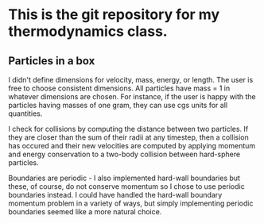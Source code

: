 This is the git repository for my thermodynamics class. 
=======
## Particles in a box

I didn't define dimensions for velocity, mass, energy, or length. The user is free to choose consistent dimensions. All particles 
have mass = 1 in whatever dimensions are chosen. For instance, if the user is happy with the particles having masses of one 
gram, they can use cgs units for all quantities. 

I check for collisions by computing the distance between two particles. If they are closer than the sum of their radii at 
any timestep, then a collision has occured and their new velocities are computed by applying momentum and energy conservation 
to a two-body collision between hard-sphere particles. 

Boundaries are periodic - I also implemented hard-wall boundaries but these, of course, do not conserve momentum so I chose 
to use periodic boundaries instead. I could have handled the hard-wall boundary momentum problem in a variety of ways, but 
simply implementing periodic boundaries seemed like a more natural choice. 
